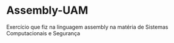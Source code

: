 # Assembly-UAM
Exercício que fiz na linguagem assembly na matéria de Sistemas Computacionais e Segurança 
